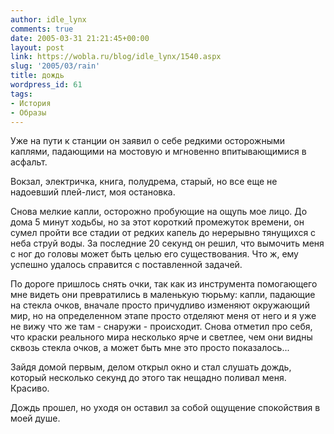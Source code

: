 ```yaml
---
author: idle_lynx
comments: true
date: 2005-03-31 21:21:45+00:00
layout: post
link: https://wobla.ru/blog/idle_lynx/1540.aspx
slug: '2005/03/rain'
title: дождь
wordpress_id: 61
tags:
- История
- Образы
---
```


Уже на пути к станции он заявил о себе редкими осторожными каплями, падающими на мостовую и мгновенно впитывающимися в асфальт.

Вокзал, электричка, книга, полудрема, старый, но все еще не надоевший плей-лист, моя остановка.

Снова мелкие капли, осторожно пробующие на ощупь мое лицо. До дома 5 минут ходьбы, но за этот короткий промежуток времени, он сумел пройти все стадии от редких капель до нерерывно тянущихся с неба струй воды. За последние 20 секунд он решил, что вымочить меня с ног до головы может быть целью его существования. Что ж, ему успешно удалось справится с поставленной задачей.

По дороге пришлось снять очки, так как из инструмента помогающего мне видеть они превратились в маленькую тюрьму: капли, падающие на стекла очков, вначале просто причудливо изменяют окружающий мир, но на определенном этапе просто отделяют меня от него и я уже не вижу что же там - снаружи - происходит. Снова отметил про себя, что краски реального мира несколько ярче и светлее, чем они видны сквозь стекла очков, а может быть мне это просто показалось...

Зайдя домой первым, делом открыл окно и стал слушать дождь, который несколько секунд до этого так нещадно поливал меня. Красиво.

Дождь прошел, но уходя он оставил за собой ощущение спокойствия в моей душе.
